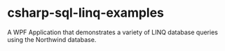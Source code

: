 # csharp-sql-linq-examples
A WPF Application that demonstrates a variety of LINQ database queries using the Northwind database. 
